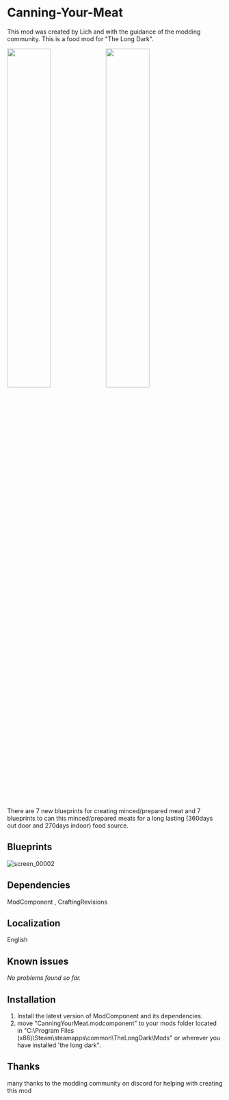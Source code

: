 # Canning-Your-Meat
This mod was created by Lich and with the guidance of the modding community. This is a food mod for "The Long Dark".

<img src="https://github.com/user-attachments/assets/8881ec84-e6ba-4a31-ba73-ff8274e34cc8" width="45%"></img> <img src="https://github.com/user-attachments/assets/7849cf7c-8e41-4ac1-a965-cab25b3bf59c" width="45%"></img> 

There are 7 new blueprints for creating minced/prepared meat and 7 blueprints to can this minced/prepared meats for a long lasting (360days out door and 270days indoor) food source.

## Blueprints
![screen_00002](https://github.com/user-attachments/assets/e8a12f30-16b7-446c-b60a-b5824f309038)

## Dependencies
ModComponent , CraftingRevisions
## Localization
English
## Known issues
*No problems found so far.*
## Installation
1. Install the latest version of ModComponent and its dependencies.
2. move "CanningYourMeat.modcomponent" to your mods folder located in "C:\Program Files (x86)\Steam\steamapps\common\TheLongDark\Mods" or wherever you have installed 'the long dark".
## Thanks
many thanks to the modding community on discord for helping with creating this mod
